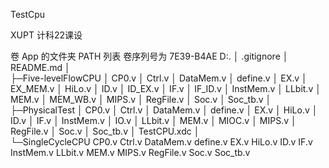 TestCpu

XUPT 计科22课设

卷 App 的文件夹 PATH 列表
卷序列号为 7E39-B4AE
D:.
│  .gitignore
│  README.md
│  
├─Five-levelFlowCPU
│      CP0.v
│      Ctrl.v
│      DataMem.v
│      define.v
│      EX.v
│      EX_MEM.v
│      HiLo.v
│      ID.v
│      ID_EX.v
│      IF.v
│      IF_ID.v
│      InstMem.v
│      LLbit.v
│      MEM.v
│      MEM_WB.v
│      MIPS.v
│      RegFile.v
│      Soc.v
│      Soc_tb.v
│      
├─PhysicalTest
│      CP0.v
│      Ctrl.v
│      DataMem.v
│      define.v
│      EX.v
│      HiLo.v
│      ID.v
│      IF.v
│      InstMem.v
│      IO.v
│      LLbit.v
│      MEM.v
│      MIOC.v
│      MIPS.v
│      RegFile.v
│      Soc.v
│      Soc_tb.v
│      TestCPU.xdc
│      
└─SingleCycleCPU
        CP0.v
        Ctrl.v
        DataMem.v
        define.v
        EX.v
        HiLo.v
        ID.v
        IF.v
        InstMem.v
        LLbit.v
        MEM.v
        MIPS.v
        RegFile.v
        Soc.v
        Soc_tb.v